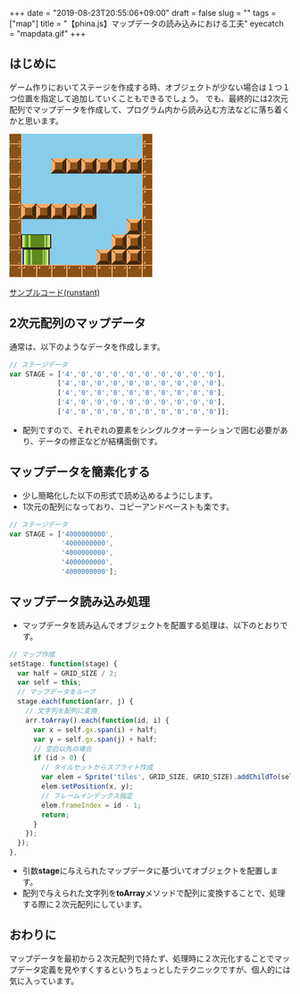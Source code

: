 +++
date = "2019-08-23T20:55:06+09:00"
draft = false
slug = ""
tags = ["map"]
title = "【phina.js】マップデータの読み込みにおける工夫"
eyecatch = "mapdata.gif"
+++

## はじめに
ゲーム作りにおいてステージを作成する時、オブジェクトが少ない場合は１つ１つ位置を指定して追加していくこともできるでしょう。
でも、最終的には2次元配列でマップデータを作成して、プログラム内から読み込む方法などに落ち着くかと思います。

![mapdata.gif](mapdata.gif)

[サンプルコード(runstant)](https://runstant.com/alkn203/projects/9ed08533)

## 2次元配列のマップデータ
通常は、以下のようなデータを作成します。

```javascript
// ステージデータ
var STAGE = ['4','0','0','0','0','0','0','0','0','0'],
            ['4','0','0','0','0','0','0','0','0','0'],
            ['4','0','0','0','0','0','0','0','0','0'],
            ['4','0','0','0','0','0','0','0','0','0'],
            ['4','0','0','0','0','0','0','0','0','0']];
```

* 配列ですので、それぞれの要素をシングルクオーテーションで囲む必要があり、データの修正などが結構面倒です。

## マップデータを簡素化する
* 少し簡略化した以下の形式で読め込めるようにします。
* 1次元の配列になっており、コピーアンドペーストも楽です。

```javascript
// ステージデータ
var STAGE = ['4000000000',
             '4000000000',
             '4000000000',
             '4000000000',
             '4000000000'];
```

## マップデータ読み込み処理
* マップデータを読み込んでオブジェクトを配置する処理は、以下のとおりです。

```javascript
// マップ作成
setStage: function(stage) {
  var half = GRID_SIZE / 2;
  var self = this;
  // マップデータをループ
  stage.each(function(arr, j) {
    // 文字列を配列に変換
    arr.toArray().each(function(id, i) {
      var x = self.gx.span(i) + half;
      var y = self.gx.span(j) + half;
      // 空白以外の場合
      if (id > 0) {
        // タイルセットからスプライト作成
        var elem = Sprite('tiles', GRID_SIZE, GRID_SIZE).addChildTo(self.objectGroup);
        elem.setPosition(x, y);
        // フレームインデックス指定
        elem.frameIndex = id - 1;
        return;
      }
    });
  });
},
```
* 引数**stage**に与えられたマップデータに基づいてオブジェクトを配置します。
* 配列で与えられた文字列を**toArray**メソッドで配列に変換することで、処理する際に２次元配列にしています。

## おわりに
マップデータを最初から２次元配列で持たず、処理時に２次元化することでマップデータ定義を見やすくするというちょっとしたテクニックですが、個人的には気に入っています。
